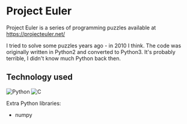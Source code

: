 # Project Euler

Project Euler is a series of programming puzzles available at https://projecteuler.net/

I tried to solve some puzzles years ago - in 2010 I think. The code was originally written in Python2 and converted to Python3.
It's probably terrible, I didn't know much Python back then.

## Technology used

![Python](https://img.shields.io/badge/python-3-blue) ![C](https://img.shields.io/badge/C-C99-green)

Extra Python libraries:
* numpy
